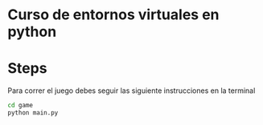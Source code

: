 # Curso de entornos virtuales en python

# Steps

Para correr el juego debes seguir las siguiente instrucciones en la terminal

```sh
cd game
python main.py
```